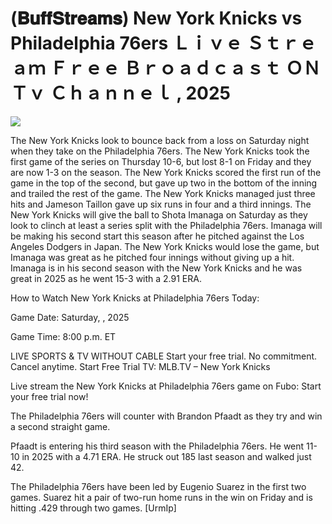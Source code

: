 # (𝐁𝐮𝐟𝐟𝐒𝐭𝐫𝐞𝐚𝐦𝐬) New York Knicks vs Philadelphia 76ers Ｌｉｖｅ Ｓｔｒｅａｍ Ｆｒｅｅ Ｂｒｏａｄｃａｓｔ ＯＮ Ｔｖ Ｃｈａｎｎｅｌ , 2025  
  
  
[![](https://i.imgur.com/qSNzIqt.png)](https://movie.rssnews.media/KklfhVfU.php)  
  
The New York Knicks look to bounce back from a loss on Saturday night when they take on the Philadelphia 76ers. The New York Knicks took the first game of the series on Thursday 10-6, but lost 8-1 on Friday and they are now 1-3 on the season. The New York Knicks scored the first run of the game in the top of the second, but gave up two in the bottom of the inning and trailed the rest of the game. The New York Knicks managed just three hits and Jameson Taillon gave up six runs in four and a third innings. The New York Knicks will give the ball to Shota Imanaga on Saturday as they look to clinch at least a series split with the Philadelphia 76ers. Imanaga will be making his second start this season after he pitched against the Los Angeles Dodgers in Japan. The New York Knicks would lose the game, but Imanaga was great as he pitched four innings without giving up a hit. Imanaga is in his second season with the New York Knicks and he was great in 2025 as he went 15-3 with a 2.91 ERA.

How to Watch New York Knicks at Philadelphia 76ers Today:

Game Date: Saturday, , 2025

Game Time: 8:00 p.m. ET

LIVE SPORTS & TV WITHOUT CABLE
Start your free trial. No commitment. Cancel anytime.
Start Free Trial
TV: MLB.TV – New York Knicks

Live stream the New York Knicks at Philadelphia 76ers game on Fubo: Start your free trial now!

The Philadelphia 76ers will counter with Brandon Pfaadt as they try and win a second straight game.

Pfaadt is entering his third season with the Philadelphia 76ers. He went 11-10 in 2025 with a 4.71 ERA. He struck out 185 last season and walked just 42.

The Philadelphia 76ers have been led by Eugenio Suarez in the first two games. Suarez hit a pair of two-run home runs in the win on Friday and is hitting .429 through two games. [UrmIp]